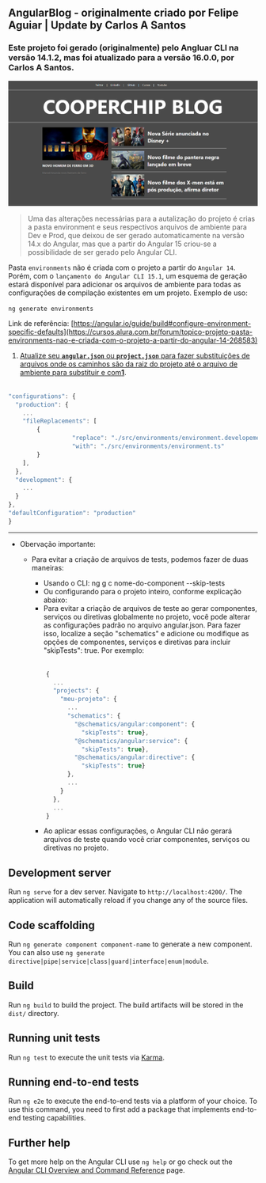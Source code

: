 ## AngularBlog - originalmente criado por Felipe Aguiar | Update by Carlos A Santos

### Este projeto foi gerado (originalmente) pelo Angluar CLI na versão 14.1.2, mas foi atualizado para a versão 16.0.0, por Carlos A Santos.

![Projeto Blog-Marvel](https://github.com/carlosItDevelop/angular-blog-desafio/blob/main/src/assets/capa.png "Projeto base - DIO | Digital Innovation One")

> Uma das alterações necessárias para a autalização do projeto é crias a pasta environment e seus respectivos arquivos de ambiente para Dev e Prod, que deixou de ser gerado automaticamente na versão 14.x do Angular, mas que a partir do Angular 15 criou-se a possibilidade de ser gerado pelo Angular CLI.

Pasta `environments` não é criada com o projeto a partir do `Angular 14`. Porém, com o `lançamento do Angular CLI 15.1`, um esquema de geração estará disponível para adicionar os arquivos de ambiente para todas as configurações de compilação existentes em um projeto. Exemplo de uso:

`ng generate environments`

Link de referência: [https://angular.io/guide/build#configure-environment-specific-defaults](https://cursos.alura.com.br/forum/topico-projeto-pasta-environments-nao-e-criada-com-o-projeto-a-partir-do-angular-14-268583)

1. [Atualize seu **`angular.json`** ou **`project.json`** para fazer substituições de arquivos onde os caminhos são da raiz do projeto até o arquivo de ambiente para substituir e com**1**](https://stackoverflow.com/questions/74558182/angular-15-cli-does-not-create-environments-folder-when-creating-an-angular-proj).

```typescript

"configurations": {
  "production": {
    ...
    "fileReplacements": [
        {
                  "replace": "./src/environments/environment.developement.ts",
                  "with": "./src/environments/environment.ts"
        }
    ],
  },
  "development": {
    ...
  }
},
"defaultConfiguration": "production"
}

```

---

- Obervação importante:

  - Para evitar a criação de arquivos de tests, podemos fazer de duas maneiras:

    - Usando o CLI: ng g c nome-do-component --skip-tests
    - Ou configurando para o projeto inteiro, conforme explicação abaixo:
    - Para evitar a criação de arquivos de teste ao gerar componentes, serviços ou diretivas globalmente no projeto, você pode alterar as configurações padrão no arquivo angular.json. Para fazer isso, localize a seção "schematics" e adicione ou modifique as opções de componentes, serviços e diretivas para incluir "skipTests": true. Por exemplo:

    ```typescript

    	{
    	  ...
    	  "projects": {
    		"meu-projeto": {
    		  ...
    		  "schematics": {
    			"@schematics/angular:component": {
    			  "skipTests": true},
    			"@schematics/angular:service": {
    			  "skipTests": true},
    			"@schematics/angular:directive": {
    			  "skipTests": true}
    		  },
    		  ...
    		}
    	  },
    	  ...
    	}
    ```

    - Ao aplicar essas configurações, o Angular CLI não gerará arquivos de teste quando você criar componentes, serviços ou diretivas no projeto.

## Development server

Run `ng serve` for a dev server. Navigate to `http://localhost:4200/`. The application will automatically reload if you change any of the source files.

## Code scaffolding

Run `ng generate component component-name` to generate a new component. You can also use `ng generate directive|pipe|service|class|guard|interface|enum|module`.

## Build

Run `ng build` to build the project. The build artifacts will be stored in the `dist/` directory.

## Running unit tests

Run `ng test` to execute the unit tests via [Karma](https://karma-runner.github.io).

## Running end-to-end tests

Run `ng e2e` to execute the end-to-end tests via a platform of your choice. To use this command, you need to first add a package that implements end-to-end testing capabilities.

## Further help

To get more help on the Angular CLI use `ng help` or go check out the [Angular CLI Overview and Command Reference](https://angular.io/cli) page.
